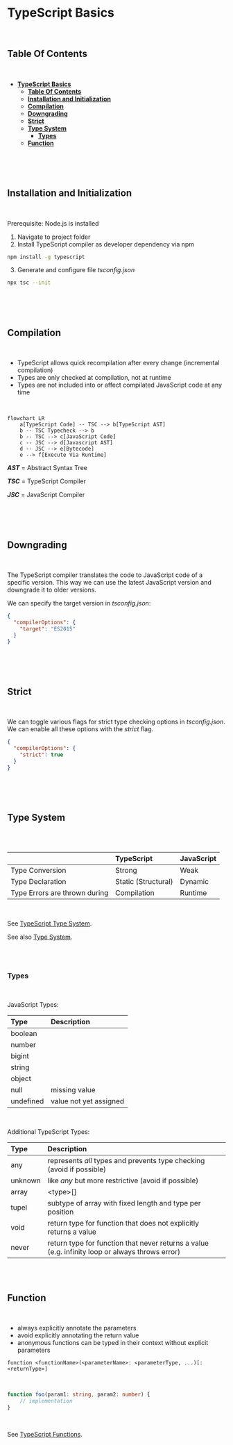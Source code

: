 # **TypeScript Basics**
<br>

## **Table Of Contents**
<br>

- [**TypeScript Basics**](#typescript-basics)
  - [**Table Of Contents**](#table-of-contents)
  - [**Installation and Initialization**](#installation-and-initialization)
  - [**Compilation**](#compilation)
  - [**Downgrading**](#downgrading)
  - [**Strict**](#strict)
  - [**Type System**](#type-system)
    - [**Types**](#types)
  - [**Function**](#function)

<br>
<br>
<br>

## **Installation and Initialization**
<br>

Prerequisite: Node.js is installed

1. Navigate to project folder
2. Install TypeScript compiler as developer dependency via npm

```bash
npm install -g typescript
```

3. Generate and configure file _tsconfig.json_

```bash
npx tsc --init
```

<br>
<br>
<br>

## **Compilation**
<br>

* TypeScript allows quick recompilation after every change (incremental compilation)
* Types are only checked at compilation, not at runtime
* Types are not included into or affect compilated JavaScript code at any time

<br>

```mermaid
flowchart LR
    a[TypeScript Code] -- TSC --> b[TypeScript AST]
    b -- TSC Typecheck --> b
    b -- TSC --> c[JavaScript Code]
    c -- JSC --> d[Javascript AST]
    d -- JSC --> e[Bytecode]
    e --> f[Execute Via Runtime]
```

**_AST_** = Abstract Syntax Tree

**_TSC_** = TypeScript Compiler

**_JSC_** = JavaScript Compiler

<br>
<br>
<br>

## **Downgrading**
<br>

The TypeScript compiler translates the code to JavaScript code of a specific version. This way we can use the latest JavaScript version and downgrade it to older versions.

We can specify the target version in _tsconfig.json_:

```json
{
  "compilerOptions": {
    "target": "ES2015"
  }
}
```

<br>
<br>
<br>

## **Strict**
<br>

We can toggle various flags for strict type checking options in _tsconfig.json_. We can enable all these options with the _strict_ flag.

```json
{
  "compilerOptions": {
    "strict": true
  }
}
```

<br>
<br>
<br>

## **Type System**
<br>
<br>

|                              |TypeScript          |JavaScript |
|:-----------------------------|:-------------------|:----------|
|Type Conversion               |Strong              |Weak       |
|Type Declaration              |Static (Structural) |Dynamic    |
|Type Errors are thrown during |Compilation         |Runtime    |

<br>

See [TypeScript Type System](./typescript_type_system.md).

See also [Type System](../../../ComputerScience/LanguageTheory/language_theory_type_systems.md).

<br>
<br>

### **Types**
<br>

JavaScript Types:

|Type      |Description
|:---------|:----------
|boolean   |
|number    |
|bigint    |
|string    |
|object    |
|null      |missing value
|undefined |value not yet assigned

<br>

Additional TypeScript Types:

|Type    |Description
|:-------|:--------------------------------------------------------------------
|any     |represents _all_ types and prevents type checking (avoid if possible)
|unknown |like _any_ but more restrictive (avoid if possible)
|array   |\<type\>[]
|tupel   |subtype of array with fixed length and type per position
|void    |return type for function that does not explicitly returns a value
|never   |return type for function that never returns a value (e.g. infinity loop or always throws error)

<br>
<br>


## **Function**
<br>

* always explicitly annotate the parameters
* avoid explicitly annotating the return value
* anonymous functions can be typed in their context without explicit parameters

```
function <functionName>(<parameterName>: <parameterType, ...)[: <returnType>]
```

<br>

```typescript
function foo(param1: string, param2: number) {
	// implementation
}
```

<br>

See [TypeScript Functions](./typescript_functions.md).